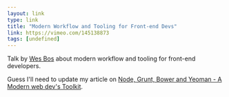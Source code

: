 ```yaml
---
layout: link
type: link
title: "Modern Workflow and Tooling for Front-end Devs"
link: https://vimeo.com/145138873
tags: [undefined]
---
```

Talk by [Wes Bos](https://twitter.com/wesbos) about modern workflow and tooling for front-end developers.

Guess I'll need to update my article on [Node, Grunt, Bower and Yeoman - A Modern web dev's Toolkit](/blog/2014/08/node-grunt-yeoman-bower/).